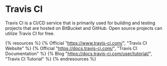 # Travis CI

Travis CI is a CI/CD service that is primarily used for building and testing projects that are hosted on BitBucket and GitHub. Open source projects can utilize Travis CI for free.

{% resources %}
  {% Official "https://www.travis-ci.com/", "Travis CI Website" %}
  {% Official "https://docs.travis-ci.com/", "Travis CI Documentation" %}
  {% Blog "https://docs.travis-ci.com/user/tutorial/", "Travis CI Tutorial" %}
{% endresources %}
